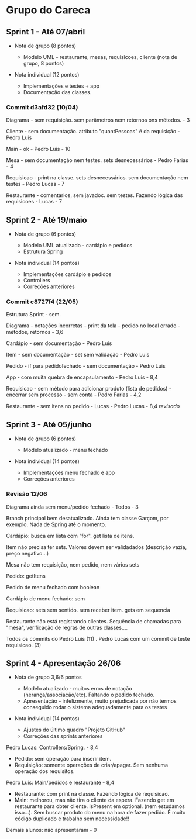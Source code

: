 # Grupo do Careca

## Sprint 1 - Até 07/abril
  - Nota de grupo (8 pontos)
    - Modelo UML - restaurante, mesas, requisicoes, cliente (nota de grupo, 8 pontos)
	
  - Nota individual (12 pontos)
    - Implementações e testes + app
    - Documentação das classes.

### Commit d3afd32 (10/04)
Diagrama - sem requisição. sem parâmetros nem retornos ons métodos. - 3

Cliente - sem documentação. atributo "quantPessoas" é da requisição - Pedro Luis 

Main - ok - Pedro Luis - 10

Mesa - sem documentação nem testes. sets desnecessários - Pedro Farias - 4

Requisicao - print na classe. sets desnecessários. sem documentação nem testes - Pedro Lucas - 7

Restaurante - comentarios, sem javadoc. sem testes. Fazendo lógica das requisicoes - Lucas  - 7


## Sprint 2 - Até 19/maio
  - Nota de grupo (6 pontos)
    - Modelo UML atualizado - cardápio e pedidos
	- Estrutura Spring
  
  - Nota individual (14 pontos)	
    - Implementações cardápio e pedidos
    - Controllers
    - Correções anteriores

### Commit c8727f4 (22/05)
Estrutura Sprint - sem.

Diagrama - notações incorretas - print da tela - pedido no local errado - métodos, retornos - 3,6

Cardápio - sem documentação - Pedro Luis

Item - sem documentação - set sem validação - Pedro Luis

Pedido - if para pedidofechado - sem documentação - Pedro Luis

App - com muita quebra de encapsulamento - Pedro Luis	- 8,4

Requisicao - sem método para adicionar produto (lista de pedidos) - encerrar sem processo - sem conta - Pedro Farias - 4,2

Restaurante - sem itens no pedido - Lucas - Pedro Lucas - 8,4 *revisado*

## Sprint 3 - Até 05/junho
  - Nota de grupo (6 pontos)
    - Modelo atualizado - menu fechado
  
  - Nota individual (14 pontos)	
    - Implementações menu fechado e app
    - Correções anteriores

### Revisão 12/06
Diagrama ainda sem menu/pedido fechado - Todos - 3

Branch principal bem desatualizado. Ainda tem classe Garçom, por exemplo. Nada de Spring até o momento.

Cardápio: busca em lista com "for". get lista de itens. 

Item não precisa ter sets. Valores devem ser validadados (descrição vazia, preço negativo...)

Mesa não tem requisição, nem pedido, nem vários sets 

Pedido: getItens  

Pedido de menu fechado com boolean

Cardápio de menu fechado: sem

Requisicao: sets sem sentido. sem receber item. gets em sequencia

Restaurante não está registrando clientes. Sequência de chamadas para "mesa", verificação de regras de outras classes.... 

Todos os commits do Pedro Luis (11) . Pedro Lucas com um commit de teste requisicao. (3)

## Sprint 4 - Apresentação 26/06
  - Nota de grupo 3,6/6 pontos
	- Modelo atualizado - muitos erros de notação (herança/associacão/etc). Faltando o pedido fechado.
	- Apresentação - infelizmente, muito prejudicada por não termos conseguido rodar o sistema adequadamente para os testes 
	
  - Nota individual (14 pontos)
    - Ajustes do último quadro "Projeto GitHub"
    - Correções das sprints anteriores
	
Pedro Lucas: Controllers/Spring. - 8,4    
  - Pedido: sem operação para inserir item.
  - Requisição: somente operações de criar/apagar. Sem nenhuma operação dos requisitos.

Pedro Luis: Main/pedidos e restaurante - 8,4
  - Restaurante: com print na classe. Fazendo lógica de requisicao. 
  - Main: melhorou, mas não tira o cliente da espera. Fazendo get em restaurante para obter cliente. isPresent em optional. (nem estudamos isso...). Sem buscar produto do menu na hora de fazer pedido. É muito código duplicado e trabalho sem necessidade!!
  
Demais alunos: não apresentaram - 0 